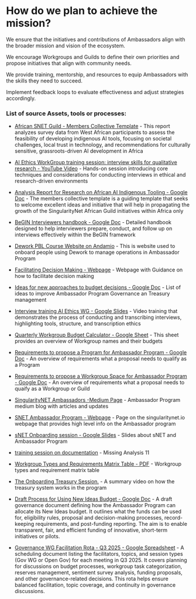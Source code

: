 # How do we plan to achieve the mission?

We ensure that the initiatives and contributions of Ambassadors align with the broader mission and vision of the ecosystem.

We encourage Workgroups and Guilds to define their own priorities and propose initiatives that align with community needs.

We provide training, mentorship, and resources to equip Ambassadors with the skills they need to succeed.

Implement feedback loops to evaluate effectiveness and adjust strategies accordingly.






### List of source Assets, tools or processes:
- [African SNET Guild - Members Collective Template](https://docs.google.com/document/d/1XVQGAQzZ95LoT7sxMjFy0gfyZNHo7VwtHCqoGjVi99A/edit) - This report analyzes survey data from West African participants to assess the feasibility of developing indigenous AI tools, focusing on societal challenges, local trust in technology, and recommendations for culturally sensitive, grassroots-driven AI development in Africa

- [AI Ethics WorkGroup training session: interview skills for qualitative research - YouTube Video](https://www.youtube.com/watch?v=_x9fsRcKIPc) - Hands-on session introducing core techniques and considerations for conducting interviews in ethical and research-driven environments

- [Analysis Report for Research on African AI Indigenous Tooling - Google Doc](https://docs.google.com/document/d/1hdyUiZ5QaYta7Rko52X_zvHDS-n6QpNfayP8NVE2sjk/edit?tab=t.0) - The members collective template is a guiding template that seeks to welcome excellent ideas and initiative that will help in propagating the growth of the SingularityNet African Guild initiatives within Africa only

- [BeGIN Interviewers handbook - Google Doc](https://docs.google.com/document/d/1UZTzjgQQvz1bIkB1_ZZR--qyJTfTIGAJSfajD8nmIl4/edit?tab=t.0#heading=h.e4eyhhbphll2) - Detailed handbook designed to help interviewers prepare, conduct, and follow up on interviews effectively within the BeGIN framework

- [Dework PBL Course Website on Andamio](https://instance-dework-pbl.vercel.app/course/module/103/overview) - This is website used to onboard people using Dework to manage operations in Ambassador Program

- [Facilitating Decision Making - Webpage](https://thefacilitatorscollective.wordpress.com/2023/06/09/facilitating-decision-making/) - Webpage with Guidance on how to facilitate decision making

- [Ideas for new approaches to budget decisions - Google Doc](https://docs.google.com/document/d/16jr_Yoq-d_WZWRMNcBFy-GkSNWFbm-VD2J14b69v520/edit?tab=t.0) - List of ideas to improve Ambassador Program Governance an Treasury management

- [Interview training AI Ethics WG - Google Slides](https://docs.google.com/presentation/d/1tIbACuTHo-xKqF2gkAEn3CbqOC2YkwBVpqvUdOkxqzU/edit?slide=id.p#slide=id.p) - Video training that demonstrates the process of conducting and transcribing interviews, highlighting tools, structure, and transcription ethics

- [Quarterly Workgroup Budget Calculator - Google Sheet](https://docs.google.com/spreadsheets/d/1BBogj9rAO52cpdGP3uvp8hAHNa4Qw66lz9JLjSC2yVs/edit?usp=sharing) - This sheet provides an overview of Workgroup names and their budgets

- [Requirements to propose a Program for Ambassador Program - Google Doc](https://docs.google.com/document/d/1ZEFCwqVGtByRPlQeM91Grg1_OammV2DFB1xz78ascgY/edit?usp=sharing) - An overview of requirements what a proposal needs to qualify as a Program

- [Requirements to propose a Workgroup Space for Ambassador Program - Google Doc](https://docs.google.com/document/d/18MpdSrOkzrKNcvlBwhO4VblKMVlWqSKkXd0jQiPm9Vw/edit?usp=sharing) - An overview of requirements what a proposal needs to quaify as a Workgroup or Guild

- [SingularityNET Ambassadors -Medium Page](https://medium.com/@singularitynetambassadors) - Ambassador Program medium blog with articles and updates

- [SNET Ambassador Program - Webpage](https://singularitynet.io/ambassador-program/) - Page on the singularitynet.io webpage that provides high level info on the Ambassador program

- [sNET Onboarding session - Google Slides](https://docs.google.com/presentation/d/1xsOPL2exA-1-BfKWk2eKdxjpfRt6kwW_nFWBPq-KzEg/edit#slide=id.p) - Slides about sNET and Ambassador Program

- [training session on documentation](https://docs.google.com/presentation/d/1faPY5FMAudhqx_P4ismUrqCTuYySq8oADt7O--oE8JQ/edit?usp=sharing) - Missing Analysis 11

- [Workgroup Types and Requirements Matrix Table - PDF](https://drive.google.com/file/d/11xaV3oG_NSJ4SpbXZiZE8JjbwyJwbCUD/view) - Workgroup types and requirement matrix table

- [The Onboarding Treasury Session.](https://www.youtube.com/watch?v=Um7Zv5F9TyA%5C) - A summary video on how the treasury system works in the program

- [Draft Process for Using New Ideas Budget - Google Doc](https://docs.google.com/document/d/1aVbnw64oax_Il8NAVgxgQ7_-oWx4K_DkwRbY41QJU8s) - A draft governance document defining how the Ambassador Program can allocate its New Ideas budget. It outlines what the funds can be used for, eligibility rules, proposal and decision-making processes, record-keeping requirements, and post-funding reporting. The aim is to enable transparent, fair, and efficient funding of innovative, short-term initiatives or pilots.

- [Governance WG Facilitation Rota - Q3 2025 - Google Spreadsheet](https://docs.google.com/spreadsheets/d/1iW2KbVOSbMurQo0zczWcb7Z8FIvVFc4zJLQH28reYgE) - A scheduling document listing the facilitators, topics, and session types (Gov WG or Open Gov) for each meeting in Q3 2025. It covers planning for discussions on budget processes, workgroup task categorization, reserves management, sentiment survey analysis, funding proposals, and other governance-related decisions. This rota helps ensure balanced facilitation, topic coverage, and continuity in governance discussions.


